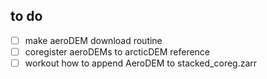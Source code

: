 ## to do

- [ ] make aeroDEM download routine
- [ ] coregister aeroDEMs to arcticDEM reference
- [ ] workout how to append AeroDEM to stacked_coreg.zarr